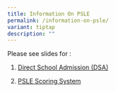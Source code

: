 ```yaml
---
title: Information On PSLE
permalink: /information-on-psle/
variant: tiptap
description: ""
---
```

<p>Please see slides for :</p>
<ol data-tight="true" class="tight">
<li>
<p><a href="/files/DSA_Briefing___Parent_Engagement_Slides_2024_6_April.pdf" rel="noopener noreferrer nofollow" target="_blank">Direct School Admission (DSA)</a>
</p>
</li>
<li>
<p><a href="/files/PSLE_and_FSBB_Briefing_for_Parent_Workshop_2024_13_April.pdf" rel="noopener noreferrer nofollow" target="_blank">PSLE Scoring System</a>
</p>
</li>
</ol>
<p></p>